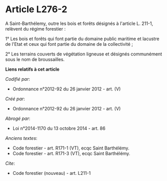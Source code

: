 # Article L276-2

A Saint-Barthélemy, outre les bois et forêts désignés à l'article L. 211-1, relèvent du régime forestier : 

1° Les bois et forêts qui font partie du domaine public maritime et lacustre de l'Etat et ceux qui font partie du domaine de
la collectivité ; 

2° Les terrains couverts de végétation ligneuse et désignés communément sous le nom de broussailles.

**Liens relatifs à cet article**

_Codifié par_:

  - Ordonnance n°2012-92 du 26 janvier 2012 - art. (V)

_Créé par_:

  - Ordonnance n°2012-92 du 26 janvier 2012 - art. (V)

_Abrogé par_:

  - Loi n°2014-1170 du 13 octobre 2014 - art. 86

_Anciens textes_:

  - Code forestier - art. R171-1 (VT), ecqc Saint Barthélémy.
  - Code forestier - art. R171-3 (VT), ecqc Saint Barthélémy.

_Cite_:

  - Code forestier (nouveau) - art. L211-1
